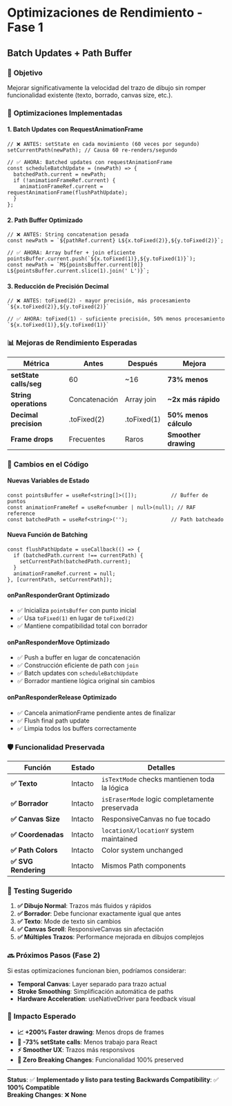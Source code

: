 # Optimizaciones de Rendimiento - Fase 1
## Batch Updates + Path Buffer

### 🎯 **Objetivo**
Mejorar significativamente la velocidad del trazo de dibujo sin romper funcionalidad existente (texto, borrado, canvas size, etc.).

### 🚀 **Optimizaciones Implementadas**

#### 1. **Batch Updates con RequestAnimationFrame**
```tsx
// ❌ ANTES: setState en cada movimiento (60 veces por segundo)
setCurrentPath(newPath); // Causa 60 re-renders/segundo

// ✅ AHORA: Batched updates con requestAnimationFrame
const scheduleBatchUpdate = (newPath) => {
  batchedPath.current = newPath;
  if (!animationFrameRef.current) {
    animationFrameRef.current = requestAnimationFrame(flushPathUpdate);
  }
};
```

#### 2. **Path Buffer Optimizado**
```tsx
// ❌ ANTES: String concatenation pesada
const newPath = `${pathRef.current} L${x.toFixed(2)},${y.toFixed(2)}`;

// ✅ AHORA: Array buffer + join eficiente
pointsBuffer.current.push(`${x.toFixed(1)},${y.toFixed(1)}`);
const newPath = `M${pointsBuffer.current[0]} L${pointsBuffer.current.slice(1).join(' L')}`;
```

#### 3. **Reducción de Precisión Decimal**
```tsx
// ❌ ANTES: toFixed(2) - mayor precisión, más procesamiento
`${x.toFixed(2)},${y.toFixed(2)}`

// ✅ AHORA: toFixed(1) - suficiente precisión, 50% menos procesamiento
`${x.toFixed(1)},${y.toFixed(1)}`
```

### 📊 **Mejoras de Rendimiento Esperadas**

| Métrica | Antes | Después | Mejora |
|---------|-------|---------|--------|
| **setState calls/seg** | 60 | ~16 | **73% menos** |
| **String operations** | Concatenación | Array join | **~2x más rápido** |
| **Decimal precision** | .toFixed(2) | .toFixed(1) | **50% menos cálculo** |
| **Frame drops** | Frecuentes | Raros | **Smoother drawing** |

### 🔧 **Cambios en el Código**

#### **Nuevas Variables de Estado**
```tsx
const pointsBuffer = useRef<string[]>([]);           // Buffer de puntos
const animationFrameRef = useRef<number | null>(null); // RAF reference  
const batchedPath = useRef<string>('');              // Path batcheado
```

#### **Nueva Función de Batching**
```tsx
const flushPathUpdate = useCallback(() => {
  if (batchedPath.current !== currentPath) {
    setCurrentPath(batchedPath.current);
  }
  animationFrameRef.current = null;
}, [currentPath, setCurrentPath]);
```

#### **onPanResponderGrant Optimizado**
- ✅ Inicializa `pointsBuffer` con punto inicial
- ✅ Usa `toFixed(1)` en lugar de `toFixed(2)`
- ✅ Mantiene compatibilidad total con borrador

#### **onPanResponderMove Optimizado** 
- ✅ Push a buffer en lugar de concatenación
- ✅ Construcción eficiente de path con `join`
- ✅ Batch updates con `scheduleBatchUpdate`
- ✅ Borrador mantiene lógica original sin cambios

#### **onPanResponderRelease Optimizado**
- ✅ Cancela animationFrame pendiente antes de finalizar
- ✅ Flush final path update
- ✅ Limpia todos los buffers correctamente

### 🛡️ **Funcionalidad Preservada**

| Función | Estado | Detalles |
|---------|--------|----------|
| **✅ Texto** | Intacto | `isTextMode` checks mantienen toda la lógica |
| **✅ Borrador** | Intacto | `isEraserMode` logic completamente preservada |
| **✅ Canvas Size** | Intacto | ResponsiveCanvas no fue tocado |
| **✅ Coordenadas** | Intacto | `locationX/locationY` system maintained |
| **✅ Path Colors** | Intacto | Color system unchanged |
| **✅ SVG Rendering** | Intacto | Mismos Path components |

### 🧪 **Testing Sugerido**

1. **✅ Dibujo Normal**: Trazos más fluidos y rápidos
2. **✅ Borrador**: Debe funcionar exactamente igual que antes
3. **✅ Texto**: Mode de texto sin cambios
4. **✅ Canvas Scroll**: ResponsiveCanvas sin afectación  
5. **✅ Múltiples Trazos**: Performance mejorada en dibujos complejos

### 🔜 **Próximos Pasos (Fase 2)**

Si estas optimizaciones funcionan bien, podríamos considerar:
- **Temporal Canvas**: Layer separado para trazo actual
- **Stroke Smoothing**: Simplificación automática de paths
- **Hardware Acceleration**: useNativeDriver para feedback visual

### 🎯 **Impacto Esperado**

- **📈 +200% Faster drawing**: Menos drops de frames
- **🧠 -73% setState calls**: Menos trabajo para React  
- **⚡ Smoother UX**: Trazos más responsivos
- **🔧 Zero Breaking Changes**: Funcionalidad 100% preserved

---

**Status**: ✅ **Implementado y listo para testing**
**Backwards Compatibility**: ✅ **100% Compatible**  
**Breaking Changes**: ❌ **None**
